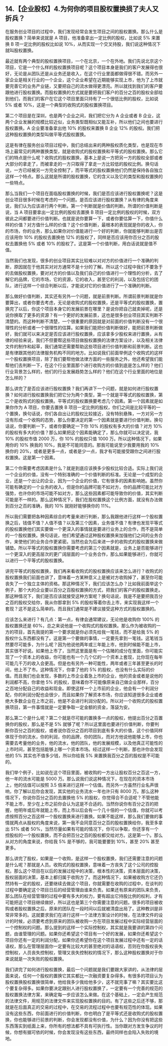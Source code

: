 ## 14.【企业股权】4.为何你的项目股权置换损了夫人又折兵？
在服务创业项目的过程中，我们发现经常会发生项目之间的股权置换。那么什么是股权置换？简单来说就是 A 项目，他准备拿出一定比例的股权，比如说 5% 来置换 B 项一定比例的股权比如说 10%，从而实现一个交叉持股，我们说这种情况下就叫股权置换。


最近就有两个典型的股权置换项目，一个在北京，一个在外地。我们先说北京这个项目，它是一个什么样的股权置换项目呢？这个项目本身是我们的客户发展得也很好，无论是从团队还是从业务还是收入，在这个行业里面都做得很不错。而另外一家企业是相关行业的一个企业，这个企业希望在近期能够实现上市，他为了上市就要完善它的业务产业链，又要把自己的流水做得更漂亮。所以就找到我们的客户要跟他进行股权置换。而股权置换的方式就是要把我们客户的百分之百的股权全部给到他们，而我们的客户在它这个项目里面只持有了一个很低比例的股权，比如说 5% 或者 10%，这是一个典型的收购式的股权置换项目。


第二个项目是在深圳，也是两个企业之间，我们把它分为 A 企业或者 B 企业，这两个企业发展的规模比较近似，业务类型既相似又能互补，所以他们之间也要进行股权置换。A 企业要准备拿出他 10% 的股权来置换 B 企业 12% 的股权。我们把这种股权置换的类型叫做平等式股权置换。


这是有律在服务创业项目过程中，我们总结出来的两种股权质化类型，也是现在市场上最常见的两种置换类型，就是收购式的股权置换和平等式的股权置换。那么它们的特点是什么呢？收购式的股权置换，基本上是说一方把另一方的股权全部或者大部分的拿走了，而被拿走的一方只取得了拿走一方比较低的股权比例。换句话说，一方已经被另一方完全控制了，而平等式的股权置换他们仍然是保持各自独立这样一个特点。那么这就是所谓的股权置换，它的含义以及它的类型和股权置换的一些特点。


那么当我们一个项目在面临股权置换的时候，我们是否应该进行股权置换呢？这是创业项目很多时候在考虑的一个问题。是否应该进行股权置换？从有律的角度来说，我们认为应该进行两个判断。第一个判断就是价值的判断。所谓的价值判断是说，当 A 项目要拿出一定比例的股权去置换 B 项目一定比例的股权的时候，双方彼此之间都要进行价值判断。也就是说你要算一下，或者你要估算一下，你值什么样的价值？对方值什么样的价值？这个价值判断，最根本的表现就是你的收入，你的市场，你的业务，那么如果你对价值能进行一个好的判断，你就能够判断出是否应该用你 10% 的股权去置换他 12% 的股权了，同样是否应该用你百分之百的股权去置换他 5% 或者 10% 的股权了。这是第一个价值判断，用白话说就是值不值。


当然我们也发现，很多的创业项目其实比较难以对对方的价值进行一个准确的判断，原因就在于他其实对对方通常不是十分的了解。所以这个过程中我们不要急于的去做股权置换，要对对方的价值以及我们自己的价值进行一个理性的分析，去了解它的品牌，它的市场，它的资源，它的收入，甚至它的利润，以及包括它的团队，进行这样一个综合判断以后，才能说对它的价值进行了一个准确的判断。


那么做好价值判断，其实还有另外一个问题，就是前景判断。所谓前景判断就是你要算出，或者你要去考虑，无论是收购式的股权置换，还是平等式的股权置换，置换完了以后，你这个项目本身它的发展前景在哪里？是说你把自己就卖掉呢，还是说你换取了更多的资源？有一个更好的发展前景，这也是很多创业项目其实判断不清楚的。而这种判断不清楚，一个很重要的原因就是对前面的价值判断没有一个很理性的分析或者一个很理性的估算。如果我们能把价值判断做好，能把前景判断做好，我们就可以来决定是否应该进行股权置换，应该拿多少股权来进行置换，从有律的经验来说，我们不但要帮这些项目做股权置换的法律方案设计，以及相关法律文件的制作和起草，我们通常还需要帮助这些项目进行价值判断和前景判断。这也是有律跟其他的法律服务机构不同的地方。比如说我们前面举例这个收购式的这样一个股权置换项目，除了我们要帮他做法律方面的一些服务之外，他还希望我们能帮他们去判断一下，在这个行业里面那个进行收购方的价值到底是怎么样的？他们行业背景怎么样的，他们的行业发展趋势怎么样的？他们在这个行业里面的地位是怎么样的？


那么讲完了是否应该进行股权置换？我们再讲下一个问题，就是如何进行股权置换？如何进行股权置换我们把它分为两个类型，第一个就是平等式的股权置换，第二个是收购式的股权置换。平等式的股权置换要考虑几个因素。第一个因素就是如果你作为 A 项目，你要去置换 B 项目一定比例的股权，你们之间是比较平等的一个置换，换句话说，你们各自出让的股权比较接近，没有特别悬殊，一方对另一方没有形成一个收购的态势，那么你要决定的第一个因素就是要进行价值判断。换句话说，你要判断一下，或者你要确定一下你 10% 的股权有多大的价值？对方 10% 的股权有多大的价值？那么如果把这个因素能确定了，那么你就可以决定说，我 10% 的股权市值 2000 万，你 10% 的股权只值 1000 万。所以这种情况下，如果用你的 10% 换我的 10%，我是不可能同意的。那我可能说至少我要用我的 10% 换你的 20%，或者是更多一点，或者是少一点，我才有可能接受跟你之间进行股权置换。这是第一个因素。


第二个你需要考虑因素是什么？就是到底应该换多少股权比较合适。实际上我们说一个企业的价值，没有一个特别准确的一个价值判断的标准。无论是一个成型的企业，还是一个出让的企业，因为一个企业的价值，它有很多的因素影响她。虽然你可能有确定的一个业务的收入，但是你的品牌可能不如对方，你的品牌可能比对方强势，也许你的市场可能不如对方，那么这些因素都可能导致你的价值，其实判断可能是不一样的。那么这种情况下，我们在股权置换这个比例方面，就没有办法做到百分之百的准确，我的 10% 就刚好能够换你的 11%。


所以我们需要把各种因素综合的考量来进行判断，那么我跟他进行这样一个股权置换之后，钱值不值？人值不值？以及第三个因素，业务值不值？有律也发现平等式的股权置换他们其实要做一个更深入的事情就是要进行业务上的合作，而不是简单的一个股权置换。换句话说，他们希望通过这种股权置换来加强他们之间的业务合作，来使他们的业务合作更紧密。当然也会为后来进一步的收购式的股权置换来做铺垫。所以平等式的股权置换你需要考虑的第三个因素就是，业务上是否能够进行一个更深入的更高层次的更广阔层面的一个业务合作，那么如果能够进行，你就可以进行一个平等式的股权置换。


讲完平等式的股权置换，我们再来看收购式的股权置换应该来怎么进行？收购式的股权置换我们前面也讲了，意味着一方某种意义上是被对方收购掉了，甚至你可能丧失了一个独立主体的资格。那这种情况下，我们应该怎么办？比如我前面举这个例子，那个大的企业要以百分之百股权置换的方式，把我们的客户的股权置换走。那这种情况下，我们是否应该就接受这种方案呢？换句话说，我是不是要把我百分之百的股权交给你，我从你那拿到 5% 的股权等着你去上市，来实现我这样一个套现？这不是这么简单的。而且我们通常是不建议接受这种方式的股权置换的。


应该怎么来进行？有几点：第一点，有律会通常建议，无论他是收购你 100% 的股权置换还是 60%，总之来说他是一个收购式的股权置换。那么作为被收购的一方的项目，首先我提的第一个要求就是你必须先给我一笔钱，而不是给我 5% 的股权什么东西都没有了。这是第一个要做的事情，一定要先拿到一笔钱。这笔钱当然要尽可能多，为什么呢？因为他说他两年或三年能上市，他到时候能不能上市，其实很不好说。如果他上市了，当然这里面是有一个估赌的成分在里面，你可能实现了一个资本上的收益，你可能也有一个几个亿的一个资本上套现，比你现在每年可能几千万的收入会更高。但是也有另外一种可能性，两年或者三年甚至更长的时间，他上不了市。这种情况下，你拿了他的 5% 的股权，也没有什么实际的价值。而且我们也会发现，多数的上市企业着急上市的企业，他的资金或者是说他的利润都不高，你拿他 5% 的股权，意味着你不可能像原来自己做企业那样，百分之百地分配自己的收益和现金。即使这样一个上市前的企业，他会有一个利润分配，你的利润分配也会很少，而且如果你了解资本市场，你应该知道很多企业或者绝大多数企业在上市之前，他是不会进行利润分配的。所以对一个收购式的股权置换项目，第一件事情就是一定要争取一定金额的资金，落袋为安。


那么第二个是什么呢？第二个就是尽可能的置换多一点的股权，他提出百分之百置换你的股权，那么是不是 5% 就够了呢？所以这里面也要进行价值判断，你要判断你百分之百的股权，或者说你百分之百的项目到底有多大的价值，这个价值同样体现于你的流水，你的利润，你的品牌，你的团队，而对方他说他能够上市，你也需要去考量他的业务，他的流水，他的团队，他的发展规模，以及他真正可能性的上市时间，甚至包括能够上哪一个资本市场。经过这样一个判断，那也许你会发现他的 5% 其实也不值多少钱，所以你给我 5% 来置换我百分之百的股权是不可能的。


我们举个例子，比如说在这个项目里面，被收购的一方出让股权百分之百这一方，他一年的流水可能是 5000 万。那么说我们说这种情况下，在现在的资本市场上，他的估值可以按照 3.5 倍来进行这样一个估值。而另外一方虽然行业名声很响，你了解以后你会发现，其实他的业务流水一年也许只有 8000 万。那么这种情况下，你说你百分之百的去置换他 5% 的股权，你觉得合不合适呢？不管他能不能上市，至少在上市之前你会认为这是不合适的。当然你说你有百分之百的把握，他明年或后年就能上市，而上市以后会有一个几十倍的一个估值，你就可以考虑按照百分之百这样一个股权置换来进行置换。如果不能这样，那么我们要做的事情就两点从股权的角度来说，第一我不会同意百分之百的股权置换给你，我至多拿出 51% 或者 50%，当然尽量如果有可能的情况下，你可以争取，你还享有一个控股权的一个股权置换，而不会把百分之百的股权都交给对方。这是第一个。那么从对方的角度来说，你给我 5% 是不够的，我可能要要到 10%，甚至 20% 甚至更多。


那么讲完了股权，如果是一个收购，是这样一个股权置换，我们还需要注意的问题是什么呢？那就是人员。收购式的股权置换，意味着一方丧失了这个公司的控股权。那么这个项目在以后的发展过程中的决策，根本性的决策，资本层面的决策，股权层面的决策，基本上都归属于收购方了。而这种情况下，如果被收购方它还仍然持有一定的股权，还要继续去做这个项目，你就需要在收购的过程中，在谈判的过程中要确定这个项目日后的经营管理由谁来负责。如果还有原来的团队来负责，那么团队在经营管理的过程中要有多大的权力，要有超出它持股比例的权利，才有可能把这个项目继续做好，所以这也是第三个你需要注意的问题。很多的项目被收购或者股权置换之后，原来的团队在一段时间以后就被清盘出局了。这种教训是非常非常多的。这就要求我们在进行这样一个法律方案设计的时候，在法律文件的设计的时候，必须要考虑到原来的团队被收购一方在项目发展过程中实际经营层面的一个控制权的问题。那么提到的这样一个实际控制权，其实就是我要讲的第四个问题，由谁管理的问题。如果你还希望这个项目有一个好的发展，如果你还希望这个项目你还有一定的利润分配，如果你还希望你在这个项目发展过程中还有一定的话语权，那么在管理层面你一定要有比较大的甚至绝对的话语权，否则在你股权丧失控制权，人员丧失控制权，管理又丧失控制权的情况下，那么这种股权置换对于你来说就是一次失败的股权置换。


我们讲完了如何进行股权置换，最后一个问题就是我们要跟大家讲的，从法律的层面来说，任何一个股权的置换它其实都比一次融资要复杂得多。有很多的项目认为股权置换股权置换很简单，他给我多少我给他多少，这不就完事了嘛？其实要比这个要复杂得多。如果你要决定跟别人进行股权置换了，一定要有一个完善的规范的股权置换法律方案，来确定每一步应该怎么来做。在这个基础上，一定会产生规范的法律文件，用规范的法律文件来实现股权置换的目的。有了这些之后还不够，那就是在后面真正的交易的过程中，在交易的流程过程中也要有规范性的体现。如果没有这些东西，你前面进行的价值判断，你也明白了是平等式还是收购式的股权置换，你也能够进行前景的判断，你会发现都没有价值，为什么？因为你没有把这些东西落实到纸面上来，你所有的想法都不具有可执行性。当你跟对方发生争议的时候，你想有据可依的时候，你会发现没有这些东西，最终同样也会陷入失败的境地。

